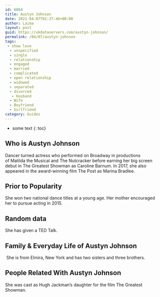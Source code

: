 ```yaml
---
id: 6864
title: Austyn Johnson
date: 2021-04-07T02:37:46+00:00
author: Laima
layout: post
guid: https://ukdataservers.com/austyn-johnson/
permalink: /04/07/austyn-johnson
tags:
 - show love
  - unspecified
  - single
  - relationship
  - engaged
  - married
  - complicated
  - open relationship
  - widowed
  - separated
  - divorced
   - Husband
  - Wife
  - Boyfriend
  - Girlfriend
category: Guides
---
```


* some text
{: toc}


## Who is Austyn Johnson
                  
                  
                  
Dancer turned actress who performed on Broadway in productions of Matilda the Musical and The Nutcracker before earning her big screen debut in The Greatest Showman as Caroline Barnum. In 2017, she also appeared in the award-winning film The Post as Marina Bradlee. 
                  
              
            
              
            
                
                
                
## Prior to Popularity
                  
                  
                  
She won two national dance titles at a young age. Her mother encouraged her to pursue acting in 2015.
                  
              
            
              
            
                
                
                
## Random data
                  
                  
                  
She has given a TED Talk.  
                  
              
            
              
            
                
                
                
## Family & Everyday Life of Austyn Johnson
                  
                  
                  
 She is from Elmira, New York and has two sisters and three brothers. 
                  
              
            
              
            
                
                
                
## People Related With Austyn Johnson
                  
                  
                  
She was cast as Hugh Jackman&#8217;s daughter for the film The Greatest Showman. 
                  
              
            
              
            
                
              
            
              
              
            
            
              
            
          
          
          